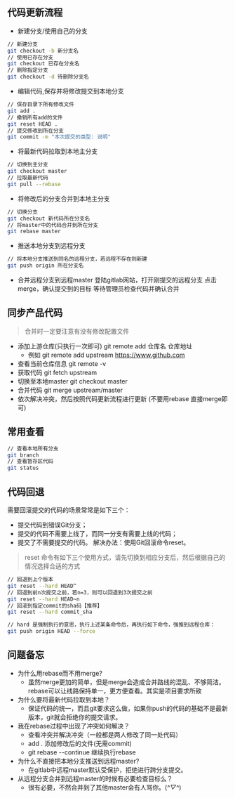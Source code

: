 ## 代码更新流程
- 新建分支/使用自己的分支
```bash
// 新建分支
git checkout -b 新分支名
// 使用已存在分支
git checkout 已存在分支名 
// 删除指定分支
git checkout -d 待删除分支名 
```
- 编辑代码,保存并将修改提交到本地分支
```bash
// 保存目录下所有修改文件
git add . 
// 撤销所有add的文件
git reset HEAD . 
// 提交修改到所在分支
git commit -m "本次提交的类型: 说明" 
```
- 将最新代码拉取到本地主分支
```bash
// 切换到主分支
git checkout master 
// 拉取最新代码
git pull --rebase 
```
- 将修改后的分支合并到本地主分支
```bash
// 切换分支
git checkout 新代码所在分支名 
// 将master中的代码合并到所在分支
git rebase master 
```
- 推送本地分支到远程分支
```bash
// 将本地分支推送到同名的远程分支，若远程不存在则新建
git push origin 所在分支名 
```
- 合并远程分支到远程master
    登陆gitlab网站，打开刚提交的远程分支
    点击merge，确认提交到的目标
    等待管理员检查代码并确认合并
## 同步产品代码
> 合并时一定要注意有没有修改配置文件

- 添加上游仓库(只执行一次即可) git remote add 仓库名 仓库地址
    * 例如 git remote add upstream https://www.github.com
- 查看当前仓库信息 git remote -v
- 获取代码 git fetch upstream
- 切换至本地master git checkout master
- 合并代码 git merge upstream/master
- 依次解决冲突，然后按照代码更新流程进行更新 (不要用rebase 直接merge即可)

## 常用查看
```bash
// 查看本地所有分支
git branch 
// 查看暂存区代码
git status 
```

## 代码回退
需要回滚提交的代码的场景常常是如下三个：

- 提交代码到错误Git分支；
- 提交的代码不需要上线了，而同一分支有需要上线的代码；
- 提交了不需要提交的代码。
解决办法：使用Git回滚命令reset。
> reset 命令有如下三个使用方式，请先切换到相应分支后，然后根据自己的情况选择合适的方式
```bash
// 回退到上个版本
git reset --hard HEAD^  
// 回退到前n次提交之前，若n=3，则可以回退到3次提交之前
git reset --hard HEAD~n
// 回滚到指定commit的sha码【推荐】
git reset --hard commit_sha 

// hard 是强制执行的意思，执行上述某条命令后，再执行如下命令，强推到远程仓库：
git push origin HEAD --force
```
<!-- ## 合并 commit -->

<!-- ## 版本管理 -->

<!-- ## 分支管理 -->

## 问题备忘
- 为什么用rebase而不用merge?
    * 虽然merge更加的简单，但是merge会造成合并路线的混乱、不够简洁。rebase可以让线路保持单一，更方便查看。其实是项目要求所致
- 为什么要将最新代码拉取到本地？
    * 保证代码的统一，而且git要求这么做，如果你push的代码的基础不是最新版本，git就会拒绝你的提交请求。
- 我在rebase过程中出现了冲突如何解决？
    * 查看冲突并解决冲突（一般都是两人修改了同一处代码）
    * add . 添加修改后的文件(无需commit)
    * git rebase --continue 继续执行rebase
- 为什么不直接把本地分支推送到远程master?
    * 在gitlab中远程master默认受保护，拒绝进行跨分支提交。
- 从远程分支合并到远程master的时候有必要检查目标么？
    * 很有必要，不然合并到了其他master会有人骂你。(*^▽^*)